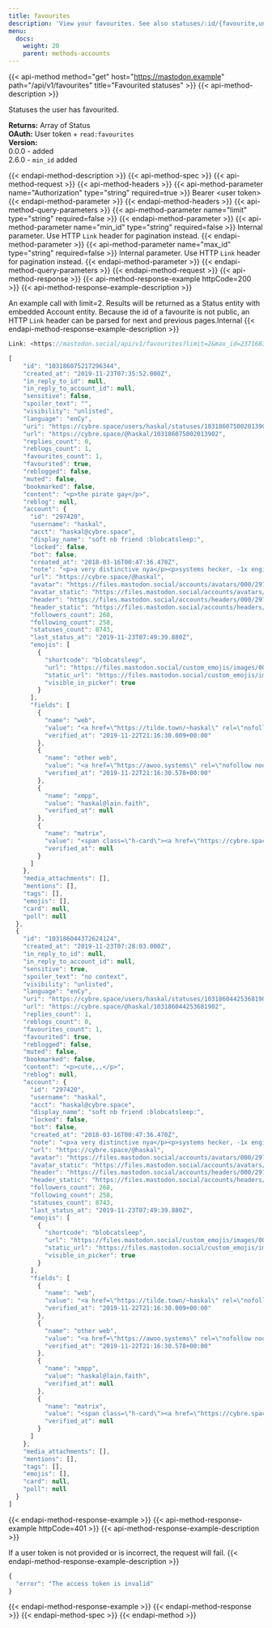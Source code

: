 ```yaml
---
title: favourites
description: 'View your favourites. See also statuses/:id/{favourite,unfavourite}'
menu:
  docs:
    weight: 20
    parent: methods-accounts
---
```


{{< api-method method="get" host="https://mastodon.example" path="/api/v1/favourites" title="Favourited statuses" >}}
{{< api-method-description >}}

Statuses the user has favourited.

**Returns:** Array of Status\
**OAuth:** User token + `read:favourites`\
**Version:**\
0.0.0 - added\
2.6.0 - `min_id` added

{{< endapi-method-description >}}
{{< api-method-spec >}}
{{< api-method-request >}}
{{< api-method-headers >}}
{{< api-method-parameter name="Authorization" type="string" required=true >}}
Bearer &lt;user token&gt;
{{< endapi-method-parameter >}}
{{< endapi-method-headers >}}
{{< api-method-query-parameters >}}
{{< api-method-parameter name="limit" type="string" required=false >}}
{{< endapi-method-parameter >}}
{{< api-method-parameter name="min_id" type="string" required=false >}}
Internal parameter. Use HTTP `Link` header for pagination instead.
{{< endapi-method-parameter >}}
{{< api-method-parameter name="max_id" type="string" required=false >}}
Internal parameter. Use HTTP `Link` header for pagination instead.
{{< endapi-method-parameter >}}
{{< endapi-method-query-parameters >}}
{{< endapi-method-request >}}
{{< api-method-response >}}
{{< api-method-response-example httpCode=200 >}}
{{< api-method-response-example-description >}}

An example call with limit=2. Results will be returned as a Status entity with embedded Account entity. Because the id of a favourite is not public, an HTTP `Link` header can be parsed for next and previous pages.Internal
{{< endapi-method-response-example-description >}}


```javascript
Link: <https://mastodon.social/api/v1/favourites?limit=2&max_id=23716836>; rel="next", <https://mastodon.social/api/v1/favourites?limit=2&min_id=23716978>; rel="prev"

[
    "id": "103186075217296344",
    "created_at": "2019-11-23T07:35:52.000Z",
    "in_reply_to_id": null,
    "in_reply_to_account_id": null,
    "sensitive": false,
    "spoiler_text": "",
    "visibility": "unlisted",
    "language": "enCy",
    "uri": "https://cybre.space/users/haskal/statuses/103186075002013902",
    "url": "https://cybre.space/@haskal/103186075002013902",
    "replies_count": 0,
    "reblogs_count": 1,
    "favourites_count": 1,
    "favourited": true,
    "reblogged": false,
    "muted": false,
    "bookmarked": false,
    "content": "<p>the pirate gay</p>",
    "reblog": null,
    "account": {
      "id": "297420",
      "username": "haskal",
      "acct": "haskal@cybre.space",
      "display_name": "soft nb friend :blobcatsleep:",
      "locked": false,
      "bot": false,
      "created_at": "2018-03-16T00:47:36.470Z",
      "note": "<p>a very distinctive nya</p><p>systems hecker, -1x engineer, server maid, professional yak shaver<br>free software | digital rights | rhythm games | cyberponk | homelab | ham radio | electronics</p><p>🇺🇸/🇭🇺/🏴‍☠️<br>21; they/them</p><p>b618ac8ac69b6ac7bae267acb1a81e</p>",
      "url": "https://cybre.space/@haskal",
      "avatar": "https://files.mastodon.social/accounts/avatars/000/297/420/original/5e2def6e305cecee.png",
      "avatar_static": "https://files.mastodon.social/accounts/avatars/000/297/420/original/5e2def6e305cecee.png",
      "header": "https://files.mastodon.social/accounts/headers/000/297/420/original/2df598299cc677db.png",
      "header_static": "https://files.mastodon.social/accounts/headers/000/297/420/original/2df598299cc677db.png",
      "followers_count": 268,
      "following_count": 258,
      "statuses_count": 8743,
      "last_status_at": "2019-11-23T07:49:39.880Z",
      "emojis": [
        {
          "shortcode": "blobcatsleep",
          "url": "https://files.mastodon.social/custom_emojis/images/000/077/451/original/fc39ac6778d2ca02.png",
          "static_url": "https://files.mastodon.social/custom_emojis/images/000/077/451/static/fc39ac6778d2ca02.png",
          "visible_in_picker": true
        }
      ],
      "fields": [
        {
          "name": "web",
          "value": "<a href=\"https://tilde.town/~haskal\" rel=\"nofollow noopener noreferrer\" target=\"_blank\"><span class=\"invisible\">https://</span><span class=\"\">tilde.town/~haskal</span><span class=\"invisible\"></span></a>",
          "verified_at": "2019-11-22T21:16:30.009+00:00"
        },
        {
          "name": "other web",
          "value": "<a href=\"https://awoo.systems\" rel=\"nofollow noopener noreferrer\" target=\"_blank\"><span class=\"invisible\">https://</span><span class=\"\">awoo.systems</span><span class=\"invisible\"></span></a>",
          "verified_at": "2019-11-22T21:16:30.578+00:00"
        },
        {
          "name": "xmpp",
          "value": "haskal@lain.faith",
          "verified_at": null
        },
        {
          "name": "matrix",
          "value": "<span class=\"h-card\"><a href=\"https://cybre.space/@haskal\" class=\"u-url mention\" rel=\"nofollow noopener noreferrer\" target=\"_blank\">@<span>haskal</span></a></span>:matrix.org",
          "verified_at": null
        }
      ]
    },
    "media_attachments": [],
    "mentions": [],
    "tags": [],
    "emojis": [],
    "card": null,
    "poll": null
  },
  {
    "id": "103186044372624124",
    "created_at": "2019-11-23T07:28:03.000Z",
    "in_reply_to_id": null,
    "in_reply_to_account_id": null,
    "sensitive": true,
    "spoiler_text": "no context",
    "visibility": "unlisted",
    "language": "enCy",
    "uri": "https://cybre.space/users/haskal/statuses/103186044253681902",
    "url": "https://cybre.space/@haskal/103186044253681902",
    "replies_count": 1,
    "reblogs_count": 0,
    "favourites_count": 1,
    "favourited": true,
    "reblogged": false,
    "muted": false,
    "bookmarked": false,
    "content": "<p>cute,,,</p>",
    "reblog": null,
    "account": {
      "id": "297420",
      "username": "haskal",
      "acct": "haskal@cybre.space",
      "display_name": "soft nb friend :blobcatsleep:",
      "locked": false,
      "bot": false,
      "created_at": "2018-03-16T00:47:36.470Z",
      "note": "<p>a very distinctive nya</p><p>systems hecker, -1x engineer, server maid, professional yak shaver<br>free software | digital rights | rhythm games | cyberponk | homelab | ham radio | electronics</p><p>🇺🇸/🇭🇺/🏴‍☠️<br>21; they/them</p><p>b618ac8ac69b6ac7bae267acb1a81e</p>",
      "url": "https://cybre.space/@haskal",
      "avatar": "https://files.mastodon.social/accounts/avatars/000/297/420/original/5e2def6e305cecee.png",
      "avatar_static": "https://files.mastodon.social/accounts/avatars/000/297/420/original/5e2def6e305cecee.png",
      "header": "https://files.mastodon.social/accounts/headers/000/297/420/original/2df598299cc677db.png",
      "header_static": "https://files.mastodon.social/accounts/headers/000/297/420/original/2df598299cc677db.png",
      "followers_count": 268,
      "following_count": 258,
      "statuses_count": 8743,
      "last_status_at": "2019-11-23T07:49:39.880Z",
      "emojis": [
        {
          "shortcode": "blobcatsleep",
          "url": "https://files.mastodon.social/custom_emojis/images/000/077/451/original/fc39ac6778d2ca02.png",
          "static_url": "https://files.mastodon.social/custom_emojis/images/000/077/451/static/fc39ac6778d2ca02.png",
          "visible_in_picker": true
        }
      ],
      "fields": [
        {
          "name": "web",
          "value": "<a href=\"https://tilde.town/~haskal\" rel=\"nofollow noopener noreferrer\" target=\"_blank\"><span class=\"invisible\">https://</span><span class=\"\">tilde.town/~haskal</span><span class=\"invisible\"></span></a>",
          "verified_at": "2019-11-22T21:16:30.009+00:00"
        },
        {
          "name": "other web",
          "value": "<a href=\"https://awoo.systems\" rel=\"nofollow noopener noreferrer\" target=\"_blank\"><span class=\"invisible\">https://</span><span class=\"\">awoo.systems</span><span class=\"invisible\"></span></a>",
          "verified_at": "2019-11-22T21:16:30.578+00:00"
        },
        {
          "name": "xmpp",
          "value": "haskal@lain.faith",
          "verified_at": null
        },
        {
          "name": "matrix",
          "value": "<span class=\"h-card\"><a href=\"https://cybre.space/@haskal\" class=\"u-url mention\" rel=\"nofollow noopener noreferrer\" target=\"_blank\">@<span>haskal</span></a></span>:matrix.org",
          "verified_at": null
        }
      ]
    },
    "media_attachments": [],
    "mentions": [],
    "tags": [],
    "emojis": [],
    "card": null,
    "poll": null
  }
]
```
{{< endapi-method-response-example >}}
{{< api-method-response-example httpCode=401 >}}
{{< api-method-response-example-description >}}

If a user token is not provided or is incorrect, the request will fail.
{{< endapi-method-response-example-description >}}


```javascript
{
  "error": "The access token is invalid"
}
```
{{< endapi-method-response-example >}}
{{< endapi-method-response >}}
{{< endapi-method-spec >}}
{{< endapi-method >}}


